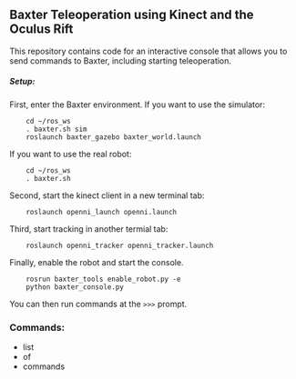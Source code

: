 ## Baxter Teleoperation using Kinect and the Oculus Rift

This repository contains code for an interactive console that allows 
you to send commands to Baxter, including starting teleoperation.

##### Setup:

First, enter the Baxter environment.
If you want to use the simulator: 

        cd ~/ros_ws
        . baxter.sh sim
        roslaunch baxter_gazebo baxter_world.launch

If you want to use the real robot:

        cd ~/ros_ws
        . baxter.sh

Second, start the kinect client in a new terminal tab:

        roslaunch openni_launch openni.launch

Third, start tracking in another termial tab:

        roslaunch openni_tracker openni_tracker.launch

Finally, enable the robot and start the console.  

        rosrun baxter_tools enable_robot.py -e
        python baxter_console.py

You can then run commands at the `>>>` prompt.  

### Commands:
- list 
- of
- commands

